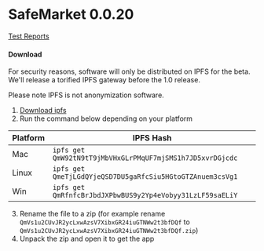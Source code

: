 # SafeMarket 0.0.20

[Test Reports](/reports/0.0.20/)

#### Download

For security reasons, software will only be distributed on IPFS for the beta. We'll release a torified IPFS gateway before the 1.0 release.

Please note IPFS is not anonymization software. 

1. [Download ipfs](https://ipfs.io/docs/install/)
2. Run the command below depending on your platform

|Platform   |IPFS Hash                   |
|-----------|----------------------------|
|Mac        |`ipfs get QmW92tN9tT9jMbVHxGLrPMqUF7mjSMS1h7JD5xvrDGjcdc`   |
|Linux      |`ipfs get QmeTjLGdQYjeQSD7DU5gaRfcSiu5HGtoGTZAnuem3csVg1` |
|Win        |`ipfs get QmRfnfcBrJbdJXPbwBUS9y2Yp4eVobyy31LzLF59saELiY`   |

3. Rename the file to a zip (for example rename `QmVs1u2CUvJR2ycLxwAzsV7XibxGR24iuGTNWw2t3bfDQf` to `QmVs1u2CUvJR2ycLxwAzsV7XibxGR24iuGTNWw2t3bfDQf.zip`)
4. Unpack the zip and open it to get the app